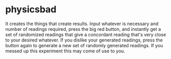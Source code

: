 # physicsbad
It creates the things that create results.
Input whatever is necessary and number of readings required, press the big red button, and instantly get a set of randomized readings that give a concordant reading that's very close to your desired whatever.
If you dislike your generated readings, press the button again to generate a new set of randomly generated readings.
If you messed up this experiment this may come of use to you.
